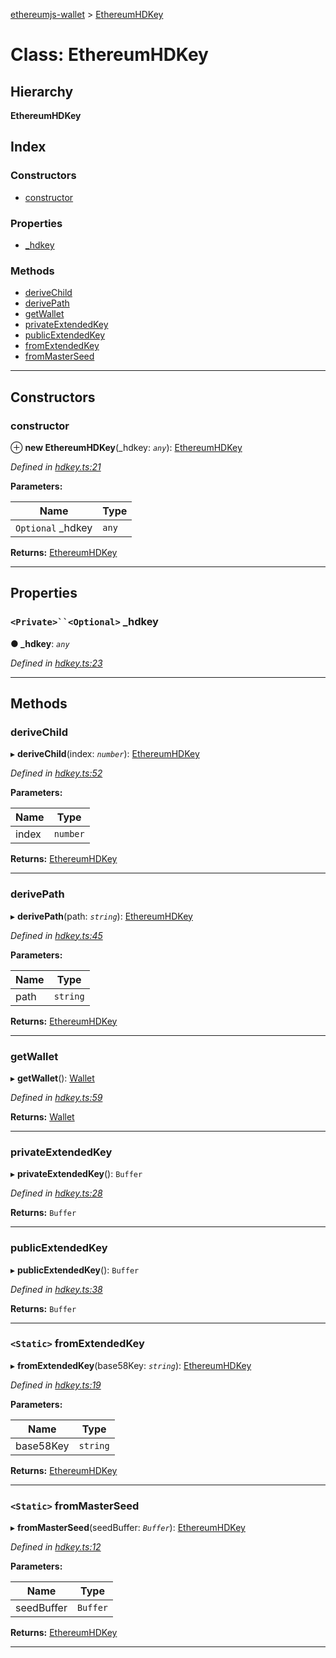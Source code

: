 [ethereumjs-wallet](../README.md) > [EthereumHDKey](../classes/ethereumhdkey.md)

# Class: EthereumHDKey

## Hierarchy

**EthereumHDKey**

## Index

### Constructors

- [constructor](ethereumhdkey.md#constructor)

### Properties

- [\_hdkey](ethereumhdkey.md#_hdkey)

### Methods

- [deriveChild](ethereumhdkey.md#derivechild)
- [derivePath](ethereumhdkey.md#derivepath)
- [getWallet](ethereumhdkey.md#getwallet)
- [privateExtendedKey](ethereumhdkey.md#privateextendedkey)
- [publicExtendedKey](ethereumhdkey.md#publicextendedkey)
- [fromExtendedKey](ethereumhdkey.md#fromextendedkey)
- [fromMasterSeed](ethereumhdkey.md#frommasterseed)

---

## Constructors

<a id="constructor"></a>

### constructor

⊕ **new EthereumHDKey**(\_hdkey: _`any`_): [EthereumHDKey](ethereumhdkey.md)

_Defined in [hdkey.ts:21](https://github.com/ethereumjs/ethereumjs-wallet/blob/13fb20d/src/hdkey.ts#L21)_

**Parameters:**

| Name               | Type  |
| ------------------ | ----- |
| `Optional` \_hdkey | `any` |

**Returns:** [EthereumHDKey](ethereumhdkey.md)

---

## Properties

<a id="_hdkey"></a>

### ` <Private>``<Optional> ` \_hdkey

**● \_hdkey**: _`any`_

_Defined in [hdkey.ts:23](https://github.com/ethereumjs/ethereumjs-wallet/blob/13fb20d/src/hdkey.ts#L23)_

---

## Methods

<a id="derivechild"></a>

### deriveChild

▸ **deriveChild**(index: _`number`_): [EthereumHDKey](ethereumhdkey.md)

_Defined in [hdkey.ts:52](https://github.com/ethereumjs/ethereumjs-wallet/blob/13fb20d/src/hdkey.ts#L52)_

**Parameters:**

| Name  | Type     |
| ----- | -------- |
| index | `number` |

**Returns:** [EthereumHDKey](ethereumhdkey.md)

---

<a id="derivepath"></a>

### derivePath

▸ **derivePath**(path: _`string`_): [EthereumHDKey](ethereumhdkey.md)

_Defined in [hdkey.ts:45](https://github.com/ethereumjs/ethereumjs-wallet/blob/13fb20d/src/hdkey.ts#L45)_

**Parameters:**

| Name | Type     |
| ---- | -------- |
| path | `string` |

**Returns:** [EthereumHDKey](ethereumhdkey.md)

---

<a id="getwallet"></a>

### getWallet

▸ **getWallet**(): [Wallet](wallet.md)

_Defined in [hdkey.ts:59](https://github.com/ethereumjs/ethereumjs-wallet/blob/13fb20d/src/hdkey.ts#L59)_

**Returns:** [Wallet](wallet.md)

---

<a id="privateextendedkey"></a>

### privateExtendedKey

▸ **privateExtendedKey**(): `Buffer`

_Defined in [hdkey.ts:28](https://github.com/ethereumjs/ethereumjs-wallet/blob/13fb20d/src/hdkey.ts#L28)_

**Returns:** `Buffer`

---

<a id="publicextendedkey"></a>

### publicExtendedKey

▸ **publicExtendedKey**(): `Buffer`

_Defined in [hdkey.ts:38](https://github.com/ethereumjs/ethereumjs-wallet/blob/13fb20d/src/hdkey.ts#L38)_

**Returns:** `Buffer`

---

<a id="fromextendedkey"></a>

### `<Static>` fromExtendedKey

▸ **fromExtendedKey**(base58Key: _`string`_): [EthereumHDKey](ethereumhdkey.md)

_Defined in [hdkey.ts:19](https://github.com/ethereumjs/ethereumjs-wallet/blob/13fb20d/src/hdkey.ts#L19)_

**Parameters:**

| Name      | Type     |
| --------- | -------- |
| base58Key | `string` |

**Returns:** [EthereumHDKey](ethereumhdkey.md)

---

<a id="frommasterseed"></a>

### `<Static>` fromMasterSeed

▸ **fromMasterSeed**(seedBuffer: _`Buffer`_): [EthereumHDKey](ethereumhdkey.md)

_Defined in [hdkey.ts:12](https://github.com/ethereumjs/ethereumjs-wallet/blob/13fb20d/src/hdkey.ts#L12)_

**Parameters:**

| Name       | Type     |
| ---------- | -------- |
| seedBuffer | `Buffer` |

**Returns:** [EthereumHDKey](ethereumhdkey.md)

---
